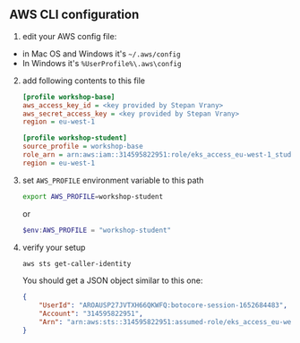 ## AWS CLI configuration

1. edit your AWS config file:

  - in Mac OS and Windows it's `~/.aws/config`
  - In Windows it's `%UserProfile%\.aws\config`

2. add following contents to this file

    ```ini
    [profile workshop-base]
    aws_access_key_id = <key provided by Stepan Vrany>
    aws_secret_access_key = <key provided by Stepan Vrany>
    region = eu-west-1

    [profile workshop-student]
    source_profile = workshop-base
    role_arn = arn:aws:iam::314595822951:role/eks_access_eu-west-1_student
    region = eu-west-1
    ```

3. set `AWS_PROFILE` environment variable to this path

    ```bash
    export AWS_PROFILE=workshop-student
    ```

    or

    ```powershell
    $env:AWS_PROFILE = "workshop-student"
    ```

4. verify your setup

    ```bash
    aws sts get-caller-identity
    ```

    You should get a JSON object similar to this one:

    ```json
    {
        "UserId": "AROAUSP27JVTXH66QKWFQ:botocore-session-1652684483",
        "Account": "314595822951",
        "Arn": "arn:aws:sts::314595822951:assumed-role/eks_access_eu-west-1_student/botocore-session-1652684483"
    }
    ```
